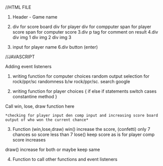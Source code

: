 //HTML FILE

1. Header - Game name

2. div for score board
   div for player
   div for compputer
   span for player score
   span for computer score
   3.div
   p tag for comment on result
   4.div
   div img 1
   div img 2
   div img 3

3. input for player name
   6.div
   button (enter)

//JAVASCRIPT

Adding event listeners

1. writing function for computer choices
   random output selection for rock/ppr/sc
   randomness b/w rock/ppr/sc.
   search google

2. writing function for player choices
   {
   if else if statements
   switch cases
   constantine method
   }

Call win, lose, draw function here

    *checking for player input den comp input and increasing score board
    output of who won the current chance*

3. Function (win,lose,draw)
   win()
   increase the score, (confetti)
   only 7 chances so score less than 7
   lose()
   keep score as is for player
   comp score increases

draw()
increase for both or maybe keep same

4. Function to call other functions and event listeners
